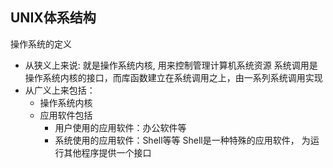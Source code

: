 ## UNIX体系结构

操作系统的定义
* 从狭义上来说: 就是操作系统内核, 用来控制管理计算机系统资源
系统调用是操作系统内核的接口，而库函数建立在系统调用之上，由一系列系统调用实现
* 从广义上来包括：
    * 操作系统内核
    * 应用软件包括
        * 用户使用的应用软件：办公软件等
        * 系统使用的应用软件：Shell等等
        Shell是一种特殊的应用软件， 为运行其他程序提供一个接口



